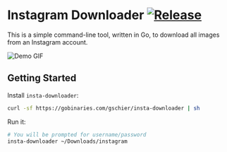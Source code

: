 # Instagram Downloader [![Release](https://github.com/gschier/insta-downloader/workflows/Release/badge.svg)](https://github.com/gschier/insta-downloader/actions?query=workflow%3ARelease)

This is a simple command-line tool, written in Go, to download all images from an Instagram account.

![Demo GIF](https://raw.githubusercontent.com/gschier/wyp/master/screenshots/demo.gif)

## Getting Started

Install `insta-downloader`:

```bash
curl -sf https://gobinaries.com/gschier/insta-downloader | sh
```

Run it:

```bash
# You will be prompted for username/password
insta-downloader ~/Downloads/instagram  
```

